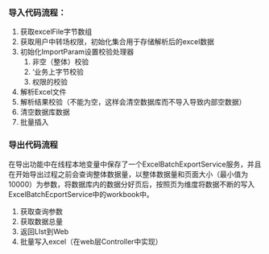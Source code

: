 ### 导入代码流程：

1. 获取excelFile字节数组
2. 获取用户中转场权限，初始化集合用于存储解析后的excel数据
3. 初始化ImportParam设置校验处理器
   1. 非空（整体）校验
   2. ‘业务上字节校验
   3. 权限的校验
4. 解析Excel文件
5. 解析结果校验（不能为空，这样会清空数据库而不导入导致内部空数据）
6. 清空数据库数据
7. 批量插入

### 导出代码流程

​	在导出功能中在线程本地变量中保存了一个ExcelBatchExportService服务，并且在开始导出过程之前会查询整体数据量，以整体数据量和页面大小（最小值为10000）为参数，将数据库内的数据分好页后，按照页为维度将数据不断的写入ExcelBatchEcportService中的workbook中。

1. 获取查询参数
2. 获取数据总量
3. 返回LIst到Web
4. 批量写入excel（在web层Controller中实现）

